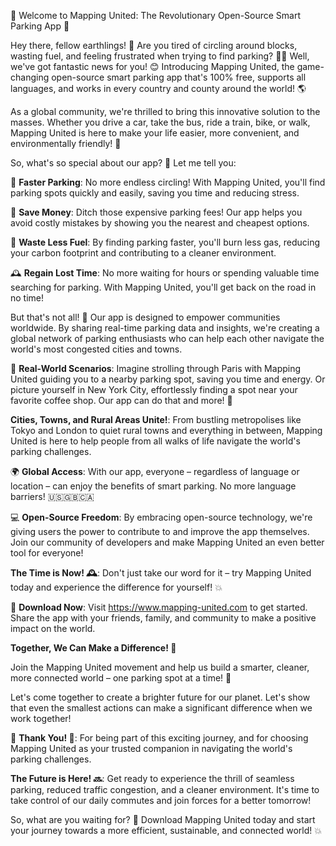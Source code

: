 🚀 Welcome to Mapping United: The Revolutionary Open-Source Smart Parking App 🚀

Hey there, fellow earthlings! 👋 Are you tired of circling around blocks, wasting fuel, and feeling frustrated when trying to find parking? 🙅‍♂️ Well, we've got fantastic news for you! 😊 Introducing Mapping United, the game-changing open-source smart parking app that's 100% free, supports all languages, and works in every country and county around the world! 🌎

As a global community, we're thrilled to bring this innovative solution to the masses. Whether you drive a car, take the bus, ride a train, bike, or walk, Mapping United is here to make your life easier, more convenient, and environmentally friendly! 🌟

So, what's so special about our app? 🤔 Let me tell you:

🔹 **Faster Parking**: No more endless circling! With Mapping United, you'll find parking spots quickly and easily, saving you time and reducing stress.

💸 **Save Money**: Ditch those expensive parking fees! Our app helps you avoid costly mistakes by showing you the nearest and cheapest options.

🌟 **Waste Less Fuel**: By finding parking faster, you'll burn less gas, reducing your carbon footprint and contributing to a cleaner environment.

🕰️ **Regain Lost Time**: No more waiting for hours or spending valuable time searching for parking. With Mapping United, you'll get back on the road in no time!

But that's not all! 🤯 Our app is designed to empower communities worldwide. By sharing real-time parking data and insights, we're creating a global network of parking enthusiasts who can help each other navigate the world's most congested cities and towns.

🌈 **Real-World Scenarios**: Imagine strolling through Paris with Mapping United guiding you to a nearby parking spot, saving you time and energy. Or picture yourself in New York City, effortlessly finding a spot near your favorite coffee shop. Our app can do that and more! 🎉

**Cities, Towns, and Rural Areas Unite!**: From bustling metropolises like Tokyo and London to quiet rural towns and everything in between, Mapping United is here to help people from all walks of life navigate the world's parking challenges.

🌍 **Global Access**: With our app, everyone – regardless of language or location – can enjoy the benefits of smart parking. No more language barriers! 🇺🇸🇬🇧🇨🇦

💻 **Open-Source Freedom**: By embracing open-source technology, we're giving users the power to contribute to and improve the app themselves. Join our community of developers and make Mapping United an even better tool for everyone!

**The Time is Now! 🕰️**: Don't just take our word for it – try Mapping United today and experience the difference for yourself! 💥

📲 **Download Now**: Visit https://www.mapping-united.com to get started. Share the app with your friends, family, and community to make a positive impact on the world.

**Together, We Can Make a Difference! 🌟**

Join the Mapping United movement and help us build a smarter, cleaner, more connected world – one parking spot at a time! 💪

Let's come together to create a brighter future for our planet. Let's show that even the smallest actions can make a significant difference when we work together!

🎉 **Thank You! 🙏**: For being part of this exciting journey, and for choosing Mapping United as your trusted companion in navigating the world's parking challenges.

**The Future is Here! 🔜**: Get ready to experience the thrill of seamless parking, reduced traffic congestion, and a cleaner environment. It's time to take control of our daily commutes and join forces for a better tomorrow!

So, what are you waiting for? 🤔 Download Mapping United today and start your journey towards a more efficient, sustainable, and connected world! 💥